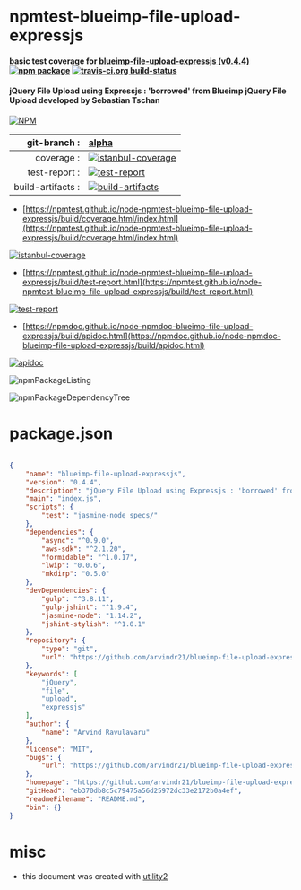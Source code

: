 # npmtest-blueimp-file-upload-expressjs

#### basic test coverage for  [blueimp-file-upload-expressjs (v0.4.4)](https://github.com/arvindr21/blueimp-file-upload-expressjs)  [![npm package](https://img.shields.io/npm/v/npmtest-blueimp-file-upload-expressjs.svg?style=flat-square)](https://www.npmjs.org/package/npmtest-blueimp-file-upload-expressjs) [![travis-ci.org build-status](https://api.travis-ci.org/npmtest/node-npmtest-blueimp-file-upload-expressjs.svg)](https://travis-ci.org/npmtest/node-npmtest-blueimp-file-upload-expressjs)

#### jQuery File Upload using Expressjs : 'borrowed' from Blueimp jQuery File Upload developed by Sebastian Tschan

[![NPM](https://nodei.co/npm/blueimp-file-upload-expressjs.png?downloads=true&downloadRank=true&stars=true)](https://www.npmjs.com/package/blueimp-file-upload-expressjs)

| git-branch : | [alpha](https://github.com/npmtest/node-npmtest-blueimp-file-upload-expressjs/tree/alpha)|
|--:|:--|
| coverage : | [![istanbul-coverage](https://npmtest.github.io/node-npmtest-blueimp-file-upload-expressjs/build/coverage.badge.svg)](https://npmtest.github.io/node-npmtest-blueimp-file-upload-expressjs/build/coverage.html/index.html)|
| test-report : | [![test-report](https://npmtest.github.io/node-npmtest-blueimp-file-upload-expressjs/build/test-report.badge.svg)](https://npmtest.github.io/node-npmtest-blueimp-file-upload-expressjs/build/test-report.html)|
| build-artifacts : | [![build-artifacts](https://npmtest.github.io/node-npmtest-blueimp-file-upload-expressjs/glyphicons_144_folder_open.png)](https://github.com/npmtest/node-npmtest-blueimp-file-upload-expressjs/tree/gh-pages/build)|

- [https://npmtest.github.io/node-npmtest-blueimp-file-upload-expressjs/build/coverage.html/index.html](https://npmtest.github.io/node-npmtest-blueimp-file-upload-expressjs/build/coverage.html/index.html)

[![istanbul-coverage](https://npmtest.github.io/node-npmtest-blueimp-file-upload-expressjs/build/screenCapture.buildCi.browser.%252Ftmp%252Fbuild%252Fcoverage.lib.html.png)](https://npmtest.github.io/node-npmtest-blueimp-file-upload-expressjs/build/coverage.html/index.html)

- [https://npmtest.github.io/node-npmtest-blueimp-file-upload-expressjs/build/test-report.html](https://npmtest.github.io/node-npmtest-blueimp-file-upload-expressjs/build/test-report.html)

[![test-report](https://npmtest.github.io/node-npmtest-blueimp-file-upload-expressjs/build/screenCapture.buildCi.browser.%252Ftmp%252Fbuild%252Ftest-report.html.png)](https://npmtest.github.io/node-npmtest-blueimp-file-upload-expressjs/build/test-report.html)

- [https://npmdoc.github.io/node-npmdoc-blueimp-file-upload-expressjs/build/apidoc.html](https://npmdoc.github.io/node-npmdoc-blueimp-file-upload-expressjs/build/apidoc.html)

[![apidoc](https://npmdoc.github.io/node-npmdoc-blueimp-file-upload-expressjs/build/screenCapture.buildCi.browser.%252Ftmp%252Fbuild%252Fapidoc.html.png)](https://npmdoc.github.io/node-npmdoc-blueimp-file-upload-expressjs/build/apidoc.html)

![npmPackageListing](https://npmtest.github.io/node-npmtest-blueimp-file-upload-expressjs/build/screenCapture.npmPackageListing.svg)

![npmPackageDependencyTree](https://npmtest.github.io/node-npmtest-blueimp-file-upload-expressjs/build/screenCapture.npmPackageDependencyTree.svg)



# package.json

```json

{
    "name": "blueimp-file-upload-expressjs",
    "version": "0.4.4",
    "description": "jQuery File Upload using Expressjs : 'borrowed' from Blueimp jQuery File Upload developed by Sebastian Tschan",
    "main": "index.js",
    "scripts": {
        "test": "jasmine-node specs/"
    },
    "dependencies": {
        "async": "^0.9.0",
        "aws-sdk": "^2.1.20",
        "formidable": "^1.0.17",
        "lwip": "0.0.6",
        "mkdirp": "0.5.0"
    },
    "devDependencies": {
        "gulp": "^3.8.11",
        "gulp-jshint": "^1.9.4",
        "jasmine-node": "1.14.2",
        "jshint-stylish": "^1.0.1"
    },
    "repository": {
        "type": "git",
        "url": "https://github.com/arvindr21/blueimp-file-upload-expressjs.git"
    },
    "keywords": [
        "jQuery",
        "file",
        "upload",
        "expressjs"
    ],
    "author": {
        "name": "Arvind Ravulavaru"
    },
    "license": "MIT",
    "bugs": {
        "url": "https://github.com/arvindr21/blueimp-file-upload-expressjs/issues"
    },
    "homepage": "https://github.com/arvindr21/blueimp-file-upload-expressjs",
    "gitHead": "eb370db8c5c79475a56d25972dc33e2172b0a4ef",
    "readmeFilename": "README.md",
    "bin": {}
}
```



# misc
- this document was created with [utility2](https://github.com/kaizhu256/node-utility2)
